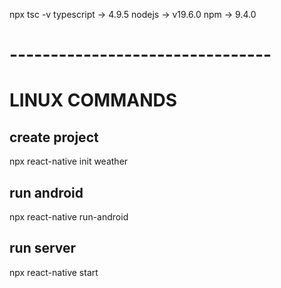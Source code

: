 

npx tsc -v
typescript -> 4.9.5
nodejs     -> v19.6.0
npm        -> 9.4.0

# --------------------------------

# LINUX COMMANDS
## create project
npx react-native init weather

## run android
npx react-native run-android

## run server
npx react-native start
